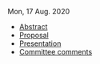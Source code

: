 
Mon, 17 Aug. 2020

- [Abstract](abstract.pdf)
- [Proposal](proposal.pdf)
- [Presentation](prelim_slides_2020-08.pdf)
- [Committee comments](sovacool_comments.pdf)

